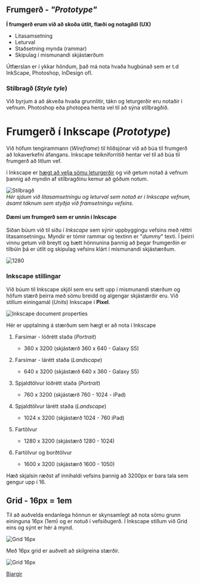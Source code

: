## Frumgerð - _"Prototype"_

**Í frumgerð erum við að skoða útlit, flæði og notagildi (UX)**

* Litasamsetning
* Leturval 
* Staðsetning mynda (rammar)
* Skipulag í mismunandi skjástærðum  

Útfærslan er í ykkar höndum, það má nota hvaða hugbúnað sem er t.d InkScape, Photoshop, InDesign ofl.

### Stílbragð (_Style tyle_)

Við byrjum á að ákveða hvaða grunnlitir, tákn og leturgerðir eru notaðir í vefnum. Photoshop eða photopea henta vel til að sýna stílbragðið.

# Frumgerð í Inkscape (_Prototype_)

Við höfum tengirammann (_Wireframe_) til hliðsjónar við að búa til frumgerð að lokaverkefni áfangans. Inkscape teikniforritið hentar vel til að búa til frumgerð að litlum vef. 

í Inkscape er [hægt að velja sömu leturgerðir](Hvernig%20á%20að%20setja%20Google%20leturgerð%20í%20tölvuna%20mína.pdf) og við getum notað á vefnum þannig að myndin af stílbragðinu kemur að góðum notum.

![Stílbragð](stílbragð.jpg)<br>
_Hér sjáum við litasamsetningu og leturval sem notað er í Inkscape vefnum, ásamt táknum sem styðja við framsetningu vefsins._ 

#### Dæmi um frumgerð sem er unnin í Inkscape

Síðan búum við til síðu í _Inkscape_ sem sýnir uppbyggingu vefsins með réttri litasamsetningu. Myndir er tómir rammar og textinn er "_dummy_" texti. Í þeirri vinnu getum við breytt og bætt hönnunina þannig að þegar frumgerðin er tilbúin þá er útlit og skipulag vefsins klárt í mismunandi skjástærðum. 

![1280](prototype1280x3200-OUT.svg)

### Inkscape stillingar

Við búum til Inkscape skjöl sem eru sett upp í mismunandi stærðum og höfum stærð þeirra með sömu breidd og algengar skjástærðir eru. Við stillum einingamál (_Units_) Inkscape í **Pixel**.

![Inkscape document properties](document-properties.jpg)

Hér er upptalning á stærðum sem hægt er að nota í Inkscape

1. Farsímar - lóðrétt staða (_Portrait_)
   * 360 x 3200 (skjástærð 360 x 640 - Galaxy S5) 

2. Farsímar - lárétt staða (_Landscape_)
   * 640 x 3200 (skjástærð 640 x 360 - Galaxy S5) 

3. Spjaldtölvur lóðrétt staða (_Portrait_)
   * 760 x 3200 (skjástærð 760 - 1024 - iPad) 

4. Spjaldtölvur lárétt staða (_Landscape_)
   * 1024 x 3200 (skjástærð 1024 - 760 iPad) 

5. Fartölvur 
   * 1280 x 3200 (skjástærð 1280 - 1024) 

6. Fartölvur og borðtölvur
   * 1600 x 3200 (skjástærð 1600 - 1050) 

Hæð skjalsin ræðst af innihaldi vefsins þannig að 3200px er bara tala sem gengur upp í 16.

## Grid - 16px = 1em

Til að auðvelda endanlega hönnun er skynsamlegt að nota sömu grunn eininguna 16px (1em) og er notuð í vefsíðugerð. Í Inkscape stillum við Grid eins og sýnt er hér á mynd.

![Grid 16px](grids-16px.jpg)

Með 16px grid er auðvelt að skilgreina stærðir.

![Grid 16px](Skjámynd1280x800.jpg)

[Bjargir](https://github.com/vefhonnun/21V/wiki/Bjargir#skipulagning-og-h%C3%B6nnun)


